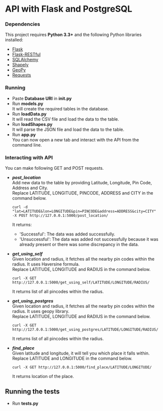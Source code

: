 # API with Flask and PostgreSQL

### Dependencies

This project requires **Python 3.3+** and the following Python libraries installed:

* [Flask](http://flask.pocoo.org/)
* [Flask-RESTful](https://flask-restful.readthedocs.io/en/latest/installation.html)
* [SQLAlchemy](https://www.sqlalchemy.org/)
* [Shapely](https://pypi.python.org/pypi/Shapely)
* [GeoPy](https://pypi.python.org/pypi/geopy)
* [Requests](http://docs.python-requests.org/en/master/user/install/)

### Running

* Paste **Database URI** in **init.py**  
* Run **models.py**  
	It will create the required tables in the database.
* Run **loadData.py**  
	It will read the CSV file and load the data to the table.
* Run **loadShapes.py**  
	It will parse the JSON file and load the data to the table.
* Run **app.py**  
	You can now open a new tab and interact with the API from the command line.

### Interacting with API

You can make following GET and POST requests.

* *__post_location__*  
	Add new data to the table by providing Latitude, Longitude, Pin Code, Address and City.  
	Replace LATITUDE, LONGITUDE, PINCODE, ADDRESS and CITY in the command below.  
	``` 
	curl -d "lat=LATITUDE&lon=LONGITUDE&pin=PINCODE&address=ADDRESS&city=CITY" 
	-X POST http://127.0.0.1:5000/post_location/ 
	```  
	It returns:  
	* 'Successful': The data was added successfully.
	* 'Unsuccessful': The data was added not successfully because it was already present or there was some discrepancy in the data.

* *__get_using_self__*  
	Given location and radius, it fetches all the nearby pin codes within the radius. It uses Haversine formula.  
	Replace LATITUDE, LONGITUDE and RADIUS in the command below.  
	```
	curl -X GET http://127.0.0.1:5000/get_using_self/LATITUDE/LONGITUDE/RADIUS/ 
	```
	It returns list of all pincodes within the radius.  

* *__get_using_postgres__*  
	Given location and radius, it fetches all the nearby pin codes within the radius. It uses geopy library.  
	Replace LATITUDE, LONGITUDE and RADIUS in the command below.  
	``` 
	curl -X GET http://127.0.0.1:5000/get_using_postgres/LATITUDE/LONGITUDE/RADIUS/
	```  
	It returns list of all pincodes within the radius.

* *__find_place__*  
	Given latitude and longitude, it will tell you which place it falls within.  
	Replace LATITUDE and LONGITUDE in the command below.  
	``` 
	curl -X GET http://127.0.0.1:5000/find_place/LATITUDE/LONGITUDE/
	```  
	It returns location of the place.  

## Running the tests
* Run **tests.py**
